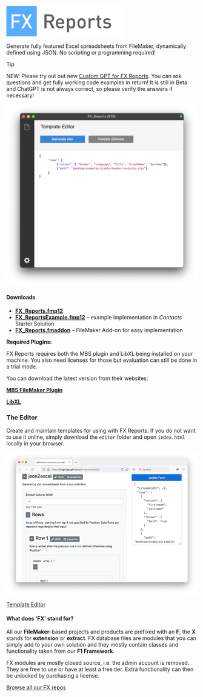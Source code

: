 <span style="background-color:#ffffff;"><img src="docs/assets/images/logo.png" style="height:80px;magin-bottom: 20px;"></span>

Generate fully featured Excel spreadsheets from FileMaker, dynamically defined using JSON. No scripting or programming required!

> [!TIP]
> NEW: Please try out out new [Custom GPT for FX Reports](https://chatgpt.com/g/g-aNYQK124E-fx-reports). You can ask questions and get fully working code examples in return! It is still in Beta and ChatGPT is not always correct, so please verify the answers if necessary!
> 

<img src="docs/assets/images/screen1.png" style="magin-bottom: 20px;">

#### Downloads

- [**FX_Reports.fmp12**](https://fmgarage.com/download/fx-reports/FX_Reports.fmp12.zip)
- [**FX_ReportsExample.fmp12**](https://fmgarage.com/download/fx-reports/FX_ReportsExample.fmp12.zip) – example implementation in *Contacts* Starter Solution 
- [**FX_Reports.fmaddon**](https://fmgarage.com/download/fx-reports/FX_Reports.fmaddon.zip) – FileMaker Add-on for easy implementation



**Required Plugins:**

FX Reports requires both the MBS plugin and LibXL being installed on your machine. You also need licenses for those but evaluation can still be done in a trial mode.

You can download the latest version from their websites:

**[MBS FileMaker Plugin](https://www.monkeybreadsoftware.com/filemaker/)**

**[LibXL](https://www.libxl.com/download.html)**



### The Editor

Create and maintain templates for using with FX Reports. If you do not want to use it online, simply download the `editor` folder and open `index.html` locally in your browser.



<img src="docs/assets/images/editor.png" style="magin-bottom: 20px;">

[Template Editor](https://fmgarage.github.io/fx-reports/editor/)



#### What does 'FX' stand for? 

All our **FileMaker**-based projects and products are prefixed with an **F**, the **X** stands for **extension** or **extract**. FX database files are modules that you can simply add to your own solution and they mostly contain classes and functionality taken from our **F1 Framework**.

FX modules are mostly closed source, i.e. the admin account is removed. They are free to use or have at least a free tier. Extra functionality can then be unlocked by purchasing a license.

[Browse all our FX repos](https://github.com/fmgarage?q=fx-)



